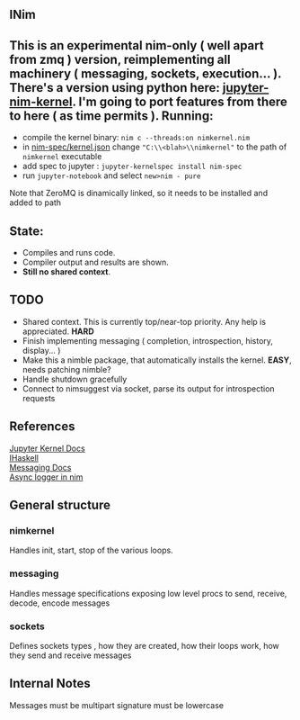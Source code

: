 INim
-----

This is an experimental nim-only ( well apart from zmq ) version, reimplementing all machinery ( messaging, sockets, execution... ).
There's a version using python here: [jupyter-nim-kernel](https://github.com/stisa/jupyter-nim-kernel).
I'm going to port features from there to here ( as time permits ).
Running: 
---------
- compile the kernel binary: `nim c --threads:on nimkernel.nim`
- in [nim-spec/kernel.json](https://github.com/stisa/jupyter-nim-kernel/blob/nim-based/nim-spec/kernel.json) change 
`"C:\\<blah>\\nimkernel"` to the path of `nimkernel` executable
- add spec to jupyter : `jupyter-kernelspec install nim-spec`
- run `jupyter-notebook` and select `new>nim - pure` 


Note that ZeroMQ is dinamically linked, so it needs to be installed and added to path  

State:
------
- Compiles and runs code.
- Compiler output and results are shown.  
- **Still no shared context**.

TODO
----
- Shared context. This is currently top/near-top priority. Any help is appreciated. **HARD**
- Finish implementing messaging ( completion, introspection, history, display... )
- Make this a nimble package, that automatically installs the kernel. **EASY**, needs patching nimble?
- Handle shutdown gracefully
- Connect to nimsuggest via socket, parse its output for introspection requests

References
----------

[Jupyter Kernel Docs](https://jupyter-client.readthedocs.io/en/latest/kernels.html#kernels)  
[IHaskell](http://andrew.gibiansky.com/blog/ipython/ipython-kernels)  
[Messaging Docs](https://jupyter-client.readthedocs.io/en/latest/messaging.html)  
[Async logger in nim](https://hookrace.net/blog/writing-an-async-logger-in-nim/)  

General structure
-----------------

### nimkernel
Handles init, start, stop of the various loops. 

### messaging
Handles message specifications exposing low level procs to send, receive, decode, encode messages

### sockets
Defines sockets types , how they are created, how their loops work, how they send and receive messages


Internal Notes
--------------
Messages must be multipart
signature must be lowercase